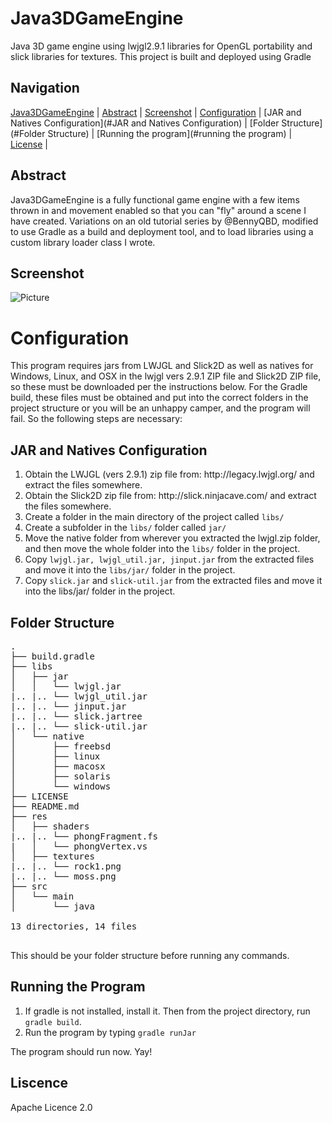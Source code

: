 Java3DGameEngine
================

Java 3D game engine using lwjgl2.9.1 libraries for OpenGL portability and slick libraries for textures. This project is built and deployed using Gradle

Navigation
-----------
[Java3DGameEngine](#java3dgameengine) |
[Abstract](#abstract) |
[Screenshot](#screenshot) |
[Configuration](#configuration) |
[JAR and Natives Configuration](#JAR and Natives Configuration) |
[Folder Structure](#Folder Structure) |
[Running the program](#running the program) |
[License](#license) |


Abstract
-------
Java3DGameEngine is a fully functional game engine with a few items thrown in and movement enabled so that you can "fly" around a scene I have created. Variations on an old tutorial series by @BennyQBD, modified to use Gradle as a build  and deployment tool, and to load libraries using a custom library loader class I wrote. 

Screenshot
----------
![Picture](http://rabbitfighter.net/wp-content/uploads/2014/12/Java3DGameEngine.png)


Configuration
==============================
This program requires jars from LWJGL and Slick2D as well as natives for Windows, Linux, and OSX in the lwjgl vers 2.9.1 ZIP file and Slick2D ZIP file, so these must be downloaded per the instructions below. For the Gradle build, these files must be obtained and put into the correct folders in the project structure or you will be an unhappy camper, and the program will fail. So the following steps are necessary:

JAR and Natives Configuration
-----------------------------
<ol>
<li>Obtain the LWJGL (vers 2.9.1) zip file from: http://legacy.lwjgl.org/ and extract the files somewhere.</li>
<li>Obtain the Slick2D zip file from: http://slick.ninjacave.com/ and extract the files somewhere.</li>
<li>Create a folder in the main directory of the project called <code>libs/</code></li>
<li>Create a subfolder in the <code>libs/</code> folder called <code>jar/</code></li>
<li>Move the native folder from wherever you extracted the lwjgl.zip folder, and then move the whole folder into the <code>libs/</code> folder in the project.</li>
<li>Copy <code>lwjgl.jar, lwjgl_util.jar, jinput.jar</code> from the extracted files and move it into the <code>libs/jar/</code> folder in the project.</li>
<li>Copy <code>slick.jar</code> and <code>slick-util.jar</code> from the extracted files and move it into the libs/jar/</code> folder in the project.</li>
</ol>

Folder Structure
----------------
<pre>
.
├── build.gradle
├── libs
│   ├── jar
│   │   └── lwjgl.jar
|.. |.. └── lwjgl_util.jar
|.. |.. └── jinput.jar
|.. |.. └── slick.jartree
|.. |.. └── slick-util.jar
│   └── native
│       ├── freebsd
│       ├── linux
│       ├── macosx
│       ├── solaris
│       └── windows
├── LICENSE
├── README.md
├── res
│   ├── shaders
|.. |.. └── phongFragment.fs
|   │   └── phongVertex.vs
│   ├── textures
|.. |.. └── rock1.png
|.. |.. └── moss.png
├── src
│   └── main
│       └── java

13 directories, 14 files

</pre>

This should be your folder structure before running any commands.

Running the Program
-------------------
<ol>
<li>If gradle is not installed, install it. Then from the project directory, run <code>gradle build</code>.</li>
<li>Run the program by typing <code>gradle runJar</code></li>
</ol>

The program should run now. Yay!

Liscence
---------
Apache Licence 2.0







